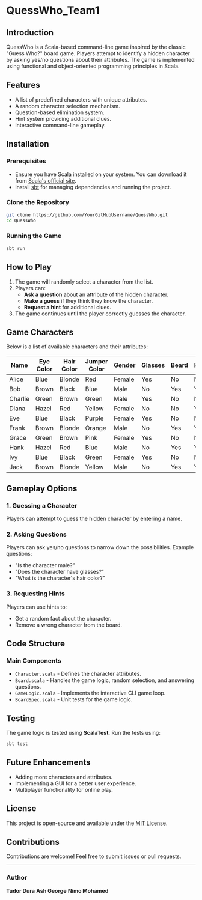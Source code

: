 # QuessWho_Team1

## Introduction
QuessWho is a Scala-based command-line game inspired by the classic "Guess Who?" board game. Players attempt to identify a hidden character by asking yes/no questions about their attributes. The game is implemented using functional and object-oriented programming principles in Scala.

## Features
- A list of predefined characters with unique attributes.
- A random character selection mechanism.
- Question-based elimination system.
- Hint system providing additional clues.
- Interactive command-line gameplay.

## Installation
### Prerequisites
- Ensure you have Scala installed on your system. You can download it from [Scala's official site](https://www.scala-lang.org/download/).
- Install [sbt](https://www.scala-sbt.org/) for managing dependencies and running the project.

### Clone the Repository
```sh
git clone https://github.com/YourGitHubUsername/QuessWho.git
cd QuessWho
```

### Running the Game
```sh
sbt run
```

## How to Play
1. The game will randomly select a character from the list.
2. Players can:
   - **Ask a question** about an attribute of the hidden character.
   - **Make a guess** if they think they know the character.
   - **Request a hint** for additional clues.
3. The game continues until the player correctly guesses the character.

## Game Characters
Below is a list of available characters and their attributes:

| Name    | Eye Color | Hair Color | Jumper Color | Gender | Glasses | Beard | Hat | Pet |
|---------|----------|------------|--------------|--------|---------|-------|-----|-----|
| Alice   | Blue     | Blonde     | Red          | Female | Yes     | No    | No  | Yes |
| Bob     | Brown    | Black      | Blue         | Male   | No      | Yes   | Yes | No  |
| Charlie | Green    | Brown      | Green        | Male   | Yes     | No    | No  | Yes |
| Diana   | Hazel    | Red        | Yellow       | Female | No      | No    | Yes | No  |
| Eve     | Blue     | Black      | Purple       | Female | Yes     | No    | No  | Yes |
| Frank   | Brown    | Blonde     | Orange       | Male   | No      | Yes   | Yes | No  |
| Grace   | Green    | Brown      | Pink         | Female | Yes     | No    | No  | Yes |
| Hank    | Hazel    | Red        | Blue         | Male   | No      | Yes   | Yes | No  |
| Ivy     | Blue     | Black      | Green        | Female | Yes     | No    | No  | Yes |
| Jack    | Brown    | Blonde     | Yellow       | Male   | No      | Yes   | Yes | No  |

## Gameplay Options
### 1. Guessing a Character
Players can attempt to guess the hidden character by entering a name.

### 2. Asking Questions
Players can ask yes/no questions to narrow down the possibilities. Example questions:
- "Is the character male?"
- "Does the character have glasses?"
- "What is the character's hair color?"

### 3. Requesting Hints
Players can use hints to:
- Get a random fact about the character.
- Remove a wrong character from the board.

## Code Structure
### Main Components
- `Character.scala` - Defines the character attributes.
- `Board.scala` - Handles the game logic, random selection, and answering questions.
- `GameLogic.scala` - Implements the interactive CLI game loop.
- `BoardSpec.scala` - Unit tests for the game logic.

## Testing
The game logic is tested using **ScalaTest**.
Run the tests using:
```sh
sbt test
```

## Future Enhancements
- Adding more characters and attributes.
- Implementing a GUI for a better user experience.
- Multiplayer functionality for online play.

## License
This project is open-source and available under the [MIT License](LICENSE).

## Contributions
Contributions are welcome! Feel free to submit issues or pull requests.

---
### Author
**Tudor Dura**
**Ash George**
**Nimo Mohamed**


